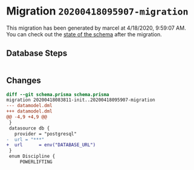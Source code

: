 # Migration `20200418095907-migration`

This migration has been generated by marcel at 4/18/2020, 9:59:07 AM.
You can check out the [state of the schema](./schema.prisma) after the migration.

## Database Steps

```sql

```

## Changes

```diff
diff --git schema.prisma schema.prisma
migration 20200418083811-init..20200418095907-migration
--- datamodel.dml
+++ datamodel.dml
@@ -4,9 +4,9 @@
 }
 datasource db {
   provider = "postgresql"
-  url = "***"
+  url      = env("DATABASE_URL")
 }
 enum Discipline {
     POWERLIFTING
```



